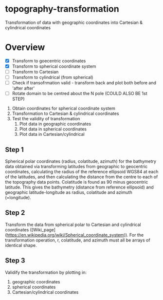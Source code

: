 # topography-transformation
Transformation of data with geographic coordinates into Cartesian & cylindrical coordinates

# Overview

- [x] Transform to goecentric coordinates
- [x] Transform to spherical coordinate system
- [ ] Transform to Cartesian
- [ ] Transform to cylindrical (from spherical)
- [ ] Check if transofrmation valid - transform back and plot both before and 'after after'  
- [ ] Rotate domain to be centred about the N pole (COULD ALSO BE 1st STEP)

1. Obtain coordinates for spherical coordinate system
1. Transformation to Cartesian & cylindrical coordinates
1. Test the validity of transformation
   1. Plot data in geographic coordinates
   1. Plot data in spherical coordinates
   1. Plot data in Cartesian/cylindrical

## Step 1
Spherical polar coordinates (radius, colatitude, azimuth) for the bathymetry data obtained via transforming latitudes from geographic to geocentric coordinates, calculating the radius of the reference ellipsoid WGS84 at each of the latitudes, and then calculating the distance from the centre to each of the topography data points. Colatitude is found as 90 minus geocentric latitude. 
This gives the bathymetry (distance from reference ellipsoid) and geographic latitude-longitude as radius, colatitude and azimuth (=longitude). 

## Step 2
Transform the data from spherical polar to Cartesian and cylindrical coordinates ([Wiki_page] (https://en.wikipedia.org/wiki/Spherical_coordinate_system)). 
For the transformation operation, r, colatitude, and azimuth must all be arrays of identical shape. 

## Step 3
Validify the transformation by plotting in: 
1. geographic coordinates
2. spherical coordinates
3. Cartesian/cylindrical coordinates

